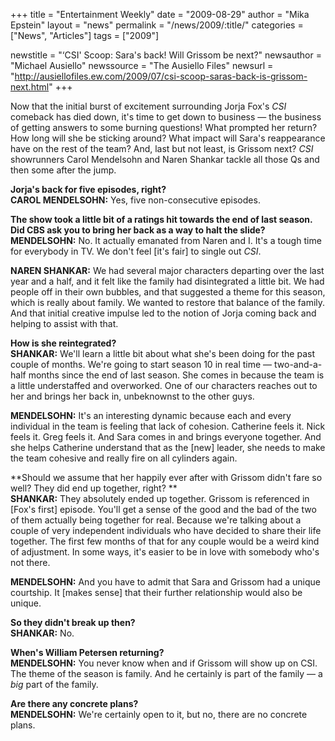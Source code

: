 +++
title = "Entertainment Weekly"
date = "2009-08-29"
author = "Mika Epstein"
layout = "news"
permalink = "/news/2009/:title/"
categories = ["News", "Articles"]
tags = ["2009"]

newstitle = "&#8216;CSI' Scoop: Sara's back! Will Grissom be next?"
newsauthor = "Michael Ausiello"
newssource = "The Ausiello Files"
newsurl = "http://ausiellofiles.ew.com/2009/07/csi-scoop-saras-back-is-grissom-next.html"
+++

Now that the initial burst of excitement surrounding Jorja Fox's *CSI* comeback has died down, it's time to get down to business &#8212; the business of getting answers to some burning questions! What prompted her return? How long will she be sticking around? What impact will Sara's reappearance have on the rest of the team? And, last but not least, is Grissom next? *CSI* showrunners Carol Mendelsohn and Naren Shankar tackle all those Qs and then some after the jump.

**Jorja's back for five episodes, right?**  
**CAROL MENDELSOHN:** Yes, five non-consecutive episodes.

**The show took a little bit of a ratings hit towards the end of last season. Did CBS ask you to bring her back as a way to halt the slide?**  
**MENDELSOHN:** No. It actually emanated from Naren and I. It's a tough time for everybody in TV. We don't feel [it's fair] to single out *CSI*.

**NAREN SHANKAR:** We had several major characters departing over the last year and a half, and it felt like the family had disintegrated a little bit. We had people off in their own bubbles, and that suggested a theme for this season, which is really about family. We wanted to restore that balance of the family. And that initial creative impulse led to the notion of Jorja coming back and helping to assist with that.

**How is she reintegrated?**  
**SHANKAR:** We'll learn a little bit about what she's been doing for the past couple of months. We're going to start season 10 in real time &#8212; two-and-a-half months since the end of last season. She comes in because the team is a little understaffed and overworked. One of our characters reaches out to her and brings her back in, unbeknownst to the other guys.

**MENDELSOHN:** It's an interesting dynamic because each and every individual in the team is feeling that lack of cohesion. Catherine feels it. Nick feels it. Greg feels it. And Sara comes in and brings everyone together. And she helps Catherine understand that as the [new] leader, she needs to make the team cohesive and really fire on all cylinders again.

**Should we assume that her happily ever after with Grissom didn't fare so well? They did end up together, right? **  
**SHANKAR:** They absolutely ended up together. Grissom is referenced in [Fox's first] episode. You'll get a sense of the good and the bad of the two of them actually being together for real. Because we're talking about a couple of very independent individuals who have decided to share their life together. The first few months of that for any couple would be a weird kind of adjustment. In some ways, it's easier to be in love with somebody who's not there.

**MENDELSOHN:** And you have to admit that Sara and Grissom had a unique courtship. It [makes sense] that their further relationship would also be unique.

**So they didn't break up then?**  
**SHANKAR:** No. 

**When's William Petersen returning?**  
**MENDELSOHN:** You never know when and if Grissom will show up on CSI. The theme of the season is family. And he certainly is part of the family &#8212; a *big* part of the family.

**Are there any concrete plans?**  
**MENDELSOHN:** We're certainly open to it, but no, there are no concrete plans.  
